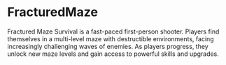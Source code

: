 # FracturedMaze
 Fractured Maze Survival is a fast-paced first-person shooter. Players find themselves in a multi-level maze with destructible environments, facing increasingly challenging waves of enemies. As players progress, they unlock new maze levels and gain access to powerful skills and upgrades.

